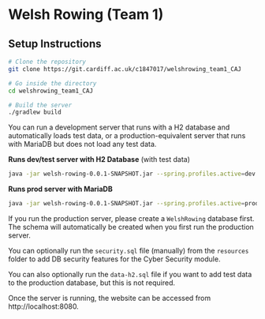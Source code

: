 # Welsh Rowing (Team 1)

## Setup Instructions

```bash
# Clone the repository
git clone https://git.cardiff.ac.uk/c1847017/welshrowing_team1_CAJ

# Go inside the directory
cd welshrowing_team1_CAJ

# Build the server
./gradlew build
```

You can run a development server that runs with a H2 database and automatically loads test data, or a production-equivalent server that runs with MariaDB but does not load any test data.

**Runs dev/test server with H2 Database** (with test data)
```bash
java -jar welsh-rowing-0.0.1-SNAPSHOT.jar --spring.profiles.active=dev
```

**Runs prod server with MariaDB**
```bash
java -jar welsh-rowing-0.0.1-SNAPSHOT.jar --spring.profiles.active=prod
```

If you run the production server, please create a `WelshRowing` database first. The schema will automatically be created when you first run the production server.

You can optionally run the `security.sql` file (manually) from the `resources` folder to add DB security features for the Cyber Security module.

You can also optionally run the `data-h2.sql` file if you want to add test data to the production database, but this is not required.

Once the server is running, the website can be accessed from http://localhost:8080.